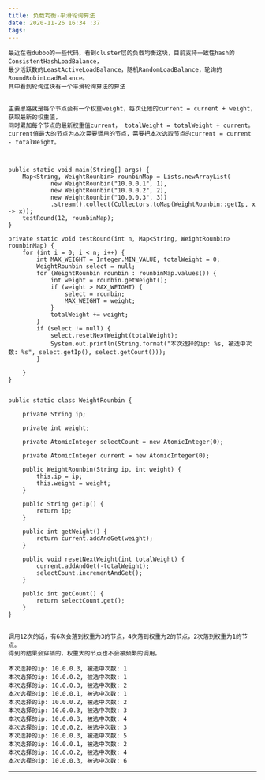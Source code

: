 ```yaml
---
title: 负载均衡-平滑轮询算法
date: 2020-11-26 16:34 :37
tags:
---
```




    最近在看dubbo的一些代码，看到cluster层的负载均衡这块，目前支持一致性hash的ConsistentHashLoadBalance，
    最少活跃数的LeastActiveLoadBalance，随机RandomLoadBalance，轮询的RoundRobinLoadBalance。
    其中看到轮询这块有一个平滑轮询算法的算法
    
    
    主要思路就是每个节点会有一个权重weight，每次让他的current = current + weight，获取最新的权重值，
    同时累加每个节点的最新权重值current， totalWeight = totalWeight + current。
    current值最大的节点为本次需要调用的节点，需要把本次选取节点的current = current - totalWeight。

    

    public static void main(String[] args) {
        Map<String, WeightRounbin> rounbinMap = Lists.newArrayList(
                new WeightRounbin("10.0.0.1", 1),
                new WeightRounbin("10.0.0.2", 2),
                new WeightRounbin("10.0.0.3", 3))
                .stream().collect(Collectors.toMap(WeightRounbin::getIp, x -> x));
        testRound(12, rounbinMap);
    }

    private static void testRound(int n, Map<String, WeightRounbin> rounbinMap) {
        for (int i = 0; i < n; i++) {
            int MAX_WEIGHT = Integer.MIN_VALUE, totalWeight = 0;
            WeightRounbin select = null;
            for (WeightRounbin rounbin : rounbinMap.values()) {
                int weight = rounbin.getWeight();
                if (weight > MAX_WEIGHT) {
                    select = rounbin;
                    MAX_WEIGHT = weight;
                }
                totalWeight += weight;
            }
            if (select != null) {
                select.resetNextWeight(totalWeight);
                System.out.println(String.format("本次选择的ip: %s, 被选中次数: %s", select.getIp(), select.getCount()));
            }

        }
    }
    

    public static class WeightRounbin {

        private String ip;

        private int weight;

        private AtomicInteger selectCount = new AtomicInteger(0);

        private AtomicInteger current = new AtomicInteger(0);

        public WeightRounbin(String ip, int weight) {
            this.ip = ip;
            this.weight = weight;
        }

        public String getIp() {
            return ip;
        }

        public int getWeight() {
            return current.addAndGet(weight);
        }

        public void resetNextWeight(int totalWeight) {
            current.addAndGet(-totalWeight);
            selectCount.incrementAndGet();
        }

        public int getCount() {
            return selectCount.get();
        }
    }
    

    调用12次的话，有6次会落到权重为3的节点，4次落到权重为2的节点，2次落到权重为1的节点。
    得到的结果会穿插的，权重大的节点也不会被频繁的调用。
     
    本次选择的ip: 10.0.0.3, 被选中次数: 1
    本次选择的ip: 10.0.0.2, 被选中次数: 1
    本次选择的ip: 10.0.0.3, 被选中次数: 2
    本次选择的ip: 10.0.0.1, 被选中次数: 1
    本次选择的ip: 10.0.0.2, 被选中次数: 2
    本次选择的ip: 10.0.0.3, 被选中次数: 3
    本次选择的ip: 10.0.0.3, 被选中次数: 4
    本次选择的ip: 10.0.0.2, 被选中次数: 3
    本次选择的ip: 10.0.0.3, 被选中次数: 5
    本次选择的ip: 10.0.0.1, 被选中次数: 2
    本次选择的ip: 10.0.0.2, 被选中次数: 4
    本次选择的ip: 10.0.0.3, 被选中次数: 6

    

---
